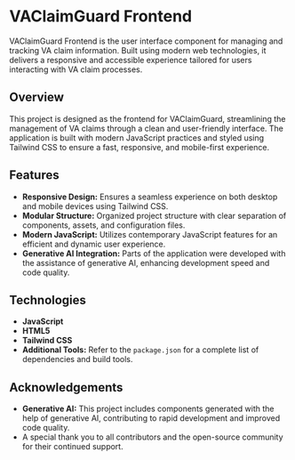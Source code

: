 # VAClaimGuard Frontend

VAClaimGuard Frontend is the user interface component for managing and tracking VA claim information. Built using modern web technologies, it delivers a responsive and accessible experience tailored for users interacting with VA claim processes.

## Overview

This project is designed as the frontend for VAClaimGuard, streamlining the management of VA claims through a clean and user-friendly interface. The application is built with modern JavaScript practices and styled using Tailwind CSS to ensure a fast, responsive, and mobile-first experience.

## Features

- **Responsive Design:** Ensures a seamless experience on both desktop and mobile devices using Tailwind CSS.
- **Modular Structure:** Organized project structure with clear separation of components, assets, and configuration files.
- **Modern JavaScript:** Utilizes contemporary JavaScript features for an efficient and dynamic user experience.
- **Generative AI Integration:** Parts of the application were developed with the assistance of generative AI, enhancing development speed and code quality.

## Technologies

- **JavaScript**
- **HTML5**
- **Tailwind CSS**
- **Additional Tools:** Refer to the `package.json` for a complete list of dependencies and build tools.

## Acknowledgements

- **Generative AI:** This project includes components generated with the help of generative AI, contributing to rapid development and improved code quality.
- A special thank you to all contributors and the open-source community for their continued support.

